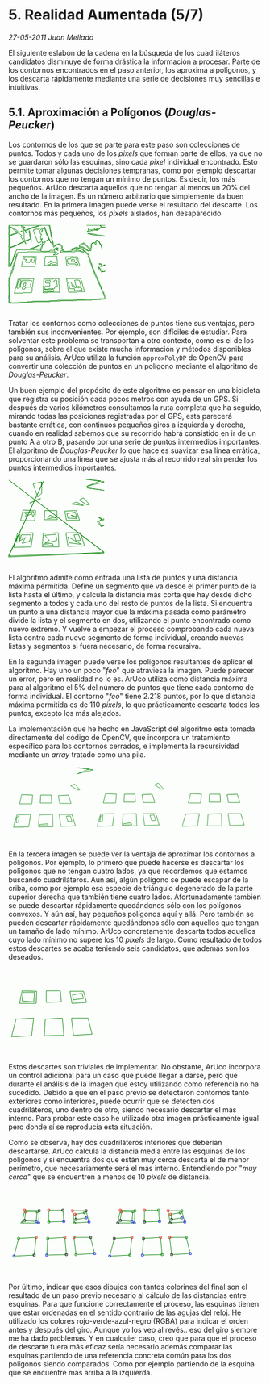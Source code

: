 # 5. Realidad Aumentada (5/7)

_27-05-2011_ _Juan Mellado_

El siguiente eslabón de la cadena en la búsqueda de los cuadriláteros candidatos disminuye de forma drástica la información a procesar. Parte de los contornos encontrados en el paso anterior, los aproxima a polígonos, y los descarta rápidamente mediante una serie de decisiones muy sencillas e intuitivas.

## 5.1. Aproximación a Polígonos (_Douglas-Peucker_)

Los contornos de los que se parte para este paso son colecciones de puntos. Todos y cada uno de los _pixels_ que forman parte de ellos, ya que no se guardaron sólo las esquinas, sino cada _pixel_ individual encontrado. Esto permite tomar algunas decisiones tempranas, como por ejemplo descartar los contornos que no tengan un mínimo de puntos. Es decir, los más pequeños. ArUco descarta aquellos que no tengan al menos un 20% del ancho de la imagen. Es un número arbitrario que simplemente da buen resultado. En la primera imagen puede verse el resultado del descarte. Los contornos más pequeños, los _pixels_ aislados, han desaparecido.

![Aproximación a Polígonos](img/05-aruco-douglas-peucker-1.png "Aproximación a Polígonos")

Tratar los contornos como colecciones de puntos tiene sus ventajas, pero también sus inconvenientes. Por ejemplo, son difíciles de estudiar. Para solventar este problema se transportan a otro contexto, como es el de los polígonos, sobre el que existe mucha información y métodos disponibles para su análisis. ArUco utiliza la función ```approxPolyDP``` de OpenCV para convertir una colección de puntos en un polígono mediante el algoritmo de _Douglas-Peucker_.

Un buen ejemplo del propósito de este algoritmo es pensar en una bicicleta que registra su posición cada pocos metros con ayuda de un GPS. Si después de varios kilómetros consultamos la ruta completa que ha seguido, mirando todas las posiciones registradas por el GPS, esta parecerá bastante errática, con continuos pequeños giros a izquierda y derecha, cuando en realidad sabemos que su recorrido habrá consistido en ir de un punto A a otro B, pasando por una serie de puntos intermedios importantes. El algoritmo de _Douglas-Peucker_ lo que hace es suavizar esa línea errática, proporcionando una línea que se ajusta más al recorrido real sin perder los puntos intermedios importantes.

![Aproximación a Polígonos](img/05-aruco-douglas-peucker-2.png "Aproximación a Polígonos")

El algoritmo admite como entrada una lista de puntos y una distancia máxima permitida. Define un segmento que va desde el primer punto de la lista hasta el último, y calcula la distancia más corta que hay desde dicho segmento a todos y cada uno del resto de puntos de la lista. Si encuentra un punto a una distancia mayor que la máxima pasada como parámetro divide la lista y el segmento en dos, utilizando el punto encontrado como nuevo extremo. Y vuelve a empezar el proceso comprobando cada nueva lista contra cada nuevo segmento de forma individual, creando nuevas listas y segmentos si fuera necesario, de forma recursiva.

En la segunda imagen puede verse los polígonos resultantes de aplicar el algoritmo. Hay uno un poco "_feo_" que atraviesa la imagen. Puede parecer un error, pero en realidad no lo es. ArUco utiliza como distancia máxima para al algoritmo el 5% del número de puntos que tiene cada contorno de forma individual. El contorno "_feo_" tiene 2.218 puntos, por lo que distancia máxima permitida es de 110 _pixels_, lo que prácticamente descarta todos los puntos, excepto los más alejados.

La implementación que he hecho en JavaScript del algoritmo está tomada directamente del código de OpenCV, que incorpora un tratamiento específico para los contornos cerrados, e implementa la recursividad mediante un _array_ tratado como una pila.

![Aproximación a Polígonos-](img/05-aruco-douglas-peucker-3.png "Aproximación a Polígonos")

En la tercera imagen se puede ver la ventaja de aproximar los contornos a polígonos. Por ejemplo, lo primero que puede hacerse es descartar los polígonos que no tengan cuatro lados, ya que recordemos que estamos buscando cuadriláteros. Aún así, algún polígono se puede escapar de la criba, como por ejemplo esa especie de triángulo degenerado de la parte superior derecha que también tiene cuatro lados. Afortunadamente también se puede descartar rápidamente quedándonos sólo con los polígonos convexos. Y aún así, hay pequeños polígonos aquí y allá. Pero también se pueden descartar rápidamente quedándonos sólo con aquellos que tengan un tamaño de lado mínimo. ArUco concretamente descarta todos aquellos cuyo lado mínimo no supere los 10 _pixels_ de largo. Como resultado de todos estos descartes se acaba teniendo seis candidatos, que además son los deseados.

![Aproximación a Polígonos-](img/05-aruco-douglas-peucker-4.png "Aproximación a Polígonos")

Estos descartes son triviales de implementar. No obstante, ArUco incorpora un control adicional para un caso que puede llegar a darse, pero que durante el análisis de la imagen que estoy utilizando como referencia no ha sucedido. Debido a que en el paso previo se detectaron contornos tanto exteriores como interiores, puede ocurrir que se detecten dos cuadriláteros, uno dentro de otro, siendo necesario descartar el más interno. Para probar este caso he utilizado otra imagen prácticamente igual pero donde sí se reproducía esta situación.

Como se observa, hay dos cuadriláteros interiores que deberían descartarse. ArUco calcula la distancia media entre las esquinas de los polígonos y si encuentra dos que están muy cerca descarta el de menor perímetro, que necesariamente será el más interno. Entendiendo por "_muy cerca_" que se encuentren a menos de 10 _pixels_ de distancia.

![Aproximación a Polígonos-](img/05-aruco-douglas-peucker-5.png "Aproximación a Polígonos")

Por último, indicar que esos dibujos con tantos colorines del final son el resultado de un paso previo necesario al cálculo de las distancias entre esquinas. Para que funcione correctamente el proceso, las esquinas tienen que estar ordenadas en el sentido contrario de las agujas del reloj. He utilizado los colores rojo-verde-azul-negro (RGBA) para indicar el orden antes y después del giro. Aunque yo los veo al revés.. eso del giro siempre me ha dado problemas. Y en cualquier caso, creo que para que el proceso de descarte fuera más eficaz sería necesario además comparar las esquinas partiendo de una referencia concreta común para los dos polígonos siendo comparados. Como por ejemplo partiendo de la esquina que se encuentre más arriba a la izquierda.
